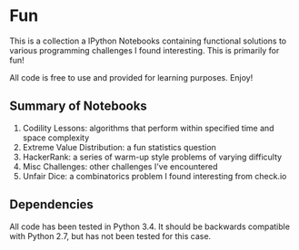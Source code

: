 # Fun

This is a collection a IPython Notebooks containing functional solutions to various programming challenges I found interesting. This is primarily for fun! 

All code is free to use and provided for learning purposes. Enjoy!


## Summary of Notebooks

1. Codility Lessons: algorithms that perform within specified time and space complexity
2. Extreme Value Distribution: a fun statistics question  
3. HackerRank: a series of warm-up style problems of varying difficulty
4. Misc Challenges: other challenges I've encountered 
5. Unfair Dice: a combinatorics problem I found interesting from check.io 


## Dependencies

All code has been tested in Python 3.4. It should be backwards compatible with Python 2.7, but has not been tested for this case.